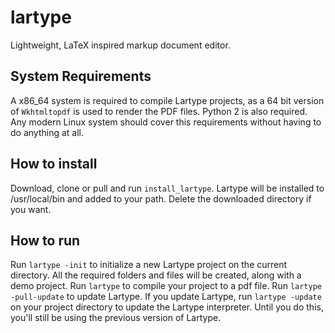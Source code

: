# lartype
Lightweight, LaTeX inspired markup document editor.

## System Requirements
A x86_64 system is required to compile Lartype projects, as a 64 bit version of `Wkhtmltopdf` is used to render the PDF files. Python 2 is also required. Any modern Linux system should cover this requirements without having to do anything at all.

## How to install
Download, clone or pull and run `install_lartype`. Lartype will be installed to /usr/local/bin and added to your path. Delete the downloaded directory if you want.

## How to run
Run `lartype -init` to initialize a new Lartype project on the current directory. All the required folders and files will be created, along with a demo project.
Run `lartype` to compile your project to a pdf file.
Run `lartype -pull-update` to update Lartype.
If you update Lartype, run `lartype -update` on your project directory to update the Lartype interpreter. Until you do this, you'll still be using the previous version of Lartype.
